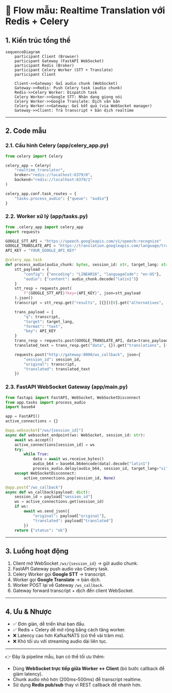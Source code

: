 # 🔄 Flow mẫu: Realtime Translation với Redis + Celery

## 1. Kiến trúc tổng thể
```mermaid
sequenceDiagram
    participant Client (Browser)
    participant Gateway (FastAPI WebSocket)
    participant Redis (Broker)
    participant Celery Worker (STT + Translate)
    participant Client

    Client->>Gateway: Gửi audio chunk (WebSocket)
    Gateway->>Redis: Push Celery task (audio chunk)
    Redis->>Celery Worker: Dispatch task
    Celery Worker->>Google STT: Nhận dạng giọng nói
    Celery Worker->>Google Translate: Dịch văn bản
    Celery Worker->>Gateway: Gửi kết quả (via WebSocket manager)
    Gateway->>Client: Trả transcript + bản dịch realtime
```

---

## 2. Code mẫu

### 2.1. Cấu hình Celery (app/celery_app.py)
```python
from celery import Celery

celery_app = Celery(
    "realtime_translator",
    broker="redis://localhost:6379/0",
    backend="redis://localhost:6379/1"
)

celery_app.conf.task_routes = {
    "tasks.process_audio": {"queue": "audio"}
}
```

### 2.2. Worker xử lý (app/tasks.py)
```python
from .celery_app import celery_app
import requests

GOOGLE_STT_API = "https://speech.googleapis.com/v1/speech:recognize"
GOOGLE_TRANSLATE_API = "https://translation.googleapis.com/language/translate/v2"
API_KEY = "YOUR_GOOGLE_API_KEY"

@celery_app.task
def process_audio(audio_chunk: bytes, session_id: str, target_lang: str):
    stt_payload = {
        "config": {"encoding": "LINEAR16", "languageCode": "en-US"},
        "audio": {"content": audio_chunk.decode("latin1")}
    }
    stt_resp = requests.post(
        f"{GOOGLE_STT_API}?key={API_KEY}", json=stt_payload
    ).json()
    transcript = stt_resp.get("results", [{}])[0].get("alternatives", [{}])[0].get("transcript", "")

    trans_payload = {
        "q": transcript,
        "target": target_lang,
        "format": "text",
        "key": API_KEY
    }
    trans_resp = requests.post(GOOGLE_TRANSLATE_API, data=trans_payload).json()
    translated_text = trans_resp.get("data", {}).get("translations", [{}])[0].get("translatedText", "")

    requests.post("http://gateway:8000/ws_callback", json={
        "session_id": session_id,
        "original": transcript,
        "translated": translated_text
    })
```

### 2.3. FastAPI WebSocket Gateway (app/main.py)
```python
from fastapi import FastAPI, WebSocket, WebSocketDisconnect
from app.tasks import process_audio
import base64

app = FastAPI()
active_connections = {}

@app.websocket("/ws/{session_id}")
async def websocket_endpoint(ws: WebSocket, session_id: str):
    await ws.accept()
    active_connections[session_id] = ws
    try:
        while True:
            data = await ws.receive_bytes()
            audio_b64 = base64.b64encode(data).decode("latin1")
            process_audio.delay(audio_b64, session_id, target_lang="vi")
    except WebSocketDisconnect:
        active_connections.pop(session_id, None)

@app.post("/ws_callback")
async def ws_callback(payload: dict):
    session_id = payload["session_id"]
    ws = active_connections.get(session_id)
    if ws:
        await ws.send_json({
            "original": payload["original"],
            "translated": payload["translated"]
        })
    return {"status": "ok"}
```

---

## 3. Luồng hoạt động
1. Client mở WebSocket `/ws/{session_id}` → gửi audio chunk.  
2. FastAPI Gateway push audio vào Celery task.  
3. Celery Worker gọi **Google STT** → transcript.  
4. Worker gọi **Google Translate** → bản dịch.  
5. Worker POST lại về Gateway `/ws_callback`.  
6. Gateway forward transcript + dịch đến client WebSocket.  

---

## 4. Ưu & Nhược
- ✅ Đơn giản, dễ triển khai ban đầu.  
- ✅ Redis + Celery dễ mở rộng bằng cách tăng worker.  
- ❌ Latency cao hơn Kafka/NATS (có thể vài trăm ms).  
- ❌ Khó tối ưu với streaming audio dài liên tục.  

---

👉 Đây là pipeline mẫu, bạn có thể tối ưu thêm:
- Dùng **WebSocket trực tiếp giữa Worker ↔ Client** (bỏ bước callback để giảm latency).  
- Chunk audio nhỏ hơn (200ms–500ms) để transcript realtime.  
- Sử dụng **Redis pub/sub** thay vì REST callback để nhanh hơn.  
